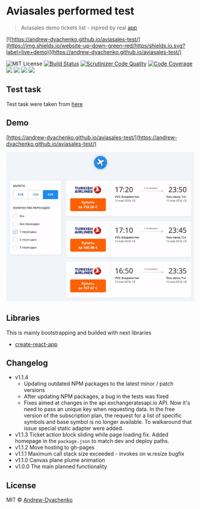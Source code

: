 # Aviasales performed test

> Aviasales demo tickets list - inpired by real [app](https://www.aviasales.ru/)

[![https://andrew-dyachenko.github.io/aviasales-test/](https://img.shields.io/website-up-down-green-red/https/shields.io.svg?label=live+demo)](https://andrew-dyachenko.github.io/aviasales-test/)

![MIT License](https://img.shields.io/github/license/Andrew-Dyachenko/aviasales-test.svg)
[![Build Status](https://scrutinizer-ci.com/g/Andrew-Dyachenko/aviasales-test/badges/build.png?b=master)](https://scrutinizer-ci.com/g/Andrew-Dyachenko/aviasales-test/build-status/master)
[![Scrutinizer Code Quality](https://scrutinizer-ci.com/g/Andrew-Dyachenko/aviasales-test/badges/quality-score.png?b=master)](https://scrutinizer-ci.com/g/Andrew-Dyachenko/aviasales-test/?branch=master)
[![Code Coverage](https://scrutinizer-ci.com/g/Andrew-Dyachenko/aviasales-test/badges/coverage.png?b=master)](https://scrutinizer-ci.com/g/Andrew-Dyachenko/aviasales-test/?branch=master)
![](https://img.shields.io/github/issues/Andrew-Dyachenko/aviasales-test.svg)
![](https://img.shields.io/github/stars/Andrew-Dyachenko/aviasales-test.svg)
![](https://img.shields.io/github/forks/Andrew-Dyachenko/aviasales-test.svg)
![](https://img.shields.io/github/repo-size/andrew-dyachenko/aviasales-test.svg?style=flat)

## Test task
Test task were taken from [here](https://github.com/Andrew-Dyachenko/test-tasks/tree/master/DEPRECATED_aviasales)

## Demo
[https://andrew-dyachenko.github.io/aviasales-test/](https://andrew-dyachenko.github.io/aviasales-test/)

![Preview of the application made according to the test task from the Aviasales company](https://github.com/Andrew-Dyachenko/aviasales-test/blob/gh-pages/aviasales-test-app-preview.gif?raw=true)

## Libraries
This is mainly bootstrapping and builded with next libraries
- [create-react-app](https://github.com/facebook/create-react-app)

## Changelog
- v1.1.4
  - Updating outdated NPM packages to the latest minor / patch versions
  - After updating NPM packages, a bug in the tests was fixed
  - Fixes aimed at changes in the api.exchangeratesapi.io API. Now it's need to pass an unique key when requesting data. In the free version of the subscription plan, the request for a list of specific symbols and base symbol is no longer available. To walkaround that issue special static adapter were added.
- v1.1.3 Ticket action block sliding while page loading fix. Added homepage in the `package.json` to match dev and deploy paths.
- v1.1.2 Move hosting to gh-pages
- v1.1.1 Maximum call stack size exceeded - invokes on w.resize bugfix
- v1.1.0 Canvas plane plume animation
- v1.0.0 The main planned functionality

## License

MIT © [Andrew-Dyachenko](https://github.com/Andrew-Dyachenko)
